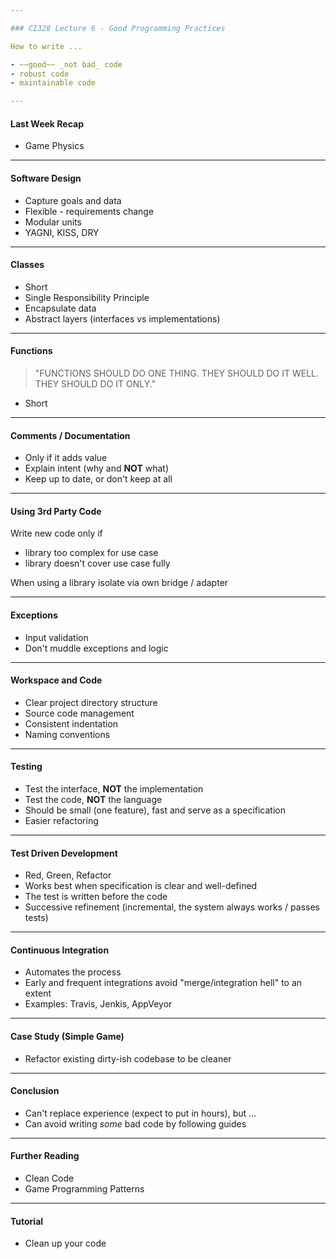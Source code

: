```yaml
---

### CI328 Lecture 6 - Good Programming Practices

How to write ...

- ~~good~~ _not bad_ code
- robust code
- maintainable code

---
```


#### Last Week Recap

- Game Physics

---

#### Software Design

- Capture goals and data
- Flexible - requirements change
- Modular units
- YAGNI, KISS, DRY

---

#### Classes

- Short
- Single Responsibility Principle
- Encapsulate data
- Abstract layers (interfaces vs implementations)

---

#### Functions

> "FUNCTIONS SHOULD DO ONE THING. THEY SHOULD DO IT WELL. THEY SHOULD DO IT ONLY."

- Short

---

#### Comments / Documentation

- Only if it adds value
- Explain intent (why and **NOT** what)
- Keep up to date, or don't keep at all

---

#### Using 3rd Party Code

Write new code only if

- library too complex for use case
- library doesn't cover use case fully

When using a library isolate via own bridge / adapter

---

#### Exceptions

- Input validation
- Don't muddle exceptions and logic

---

#### Workspace and Code

- Clear project directory structure
- Source code management
- Consistent indentation
- Naming conventions

---

#### Testing

- Test the interface, **NOT** the implementation
- Test the code, **NOT** the language
- Should be small (one feature), fast and serve as a specification
- Easier refactoring

---

#### Test Driven Development

- Red, Green, Refactor
- Works best when specification is clear and well-defined
- The test is written before the code
- Successive refinement (incremental, the system always works / passes tests)

---

#### Continuous Integration

- Automates the process
- Early and frequent integrations avoid "merge/integration hell" to an extent
- Examples: Travis, Jenkis, AppVeyor

---

#### Case Study (Simple Game)

- Refactor existing dirty-ish codebase to be cleaner

---

#### Conclusion

- Can't replace experience (expect to put in hours), but ...
- Can avoid writing _some_ bad code by following guides

----

#### Further Reading

- Clean Code
- Game Programming Patterns

---

#### Tutorial

- Clean up your code